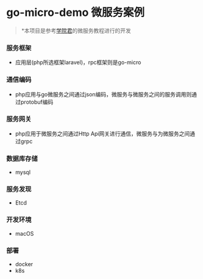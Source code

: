 # go-micro-demo 微服务案例
> *本项目是参考[学院君](https://xueyuanjun.com/books/microservices)的微服务教程进行的开发
###  服务框架 
- 应用层(php所选框架laravel)，rpc框架则是go-micro

### 通信编码
- php应用与go微服务之间通过json编码，微服务与微服务之间的服务调用则通过protobuf编码 

### 服务网关
- php应用于微服务之间通过Http Api网关进行通信，微服务与为微服务之间通过grpc

### 数据库存储 
- mysql

### 服务发现 
- Etcd

### 开发环境
- macOS

### 部署
- docker
- k8s
